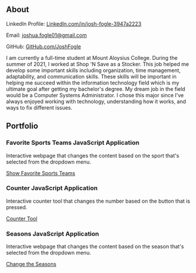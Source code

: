 <h2>About</h2>

<p style="display:inline">LinkedIn Profile:
<a href="https://www.linkedin.com/in/josh-fogle-3947a2223/" target="_blank">LinkedIn.com/in/josh-fogle-3947a2223</a> </p>

Email:
joshua.fogle01@gmail.com

<p style="display:inline"> GitHub:
<a href="https://github.com/JoshFogle" target="_blank">GitHub.com/JoshFogle</a> </p>


<p>I am currently a full-time student at Mount Aloysius College. During the summer of 2021, I worked at Shop 'N Save as a Stocker. This job helped me develop some important skills including organization, time management, adaptability, and communication skills. These skills will be important in helping me succeed within the information technology field which is my ultimate goal after getting my bachelor's degree. My dream job in the field would be a Computer Systems Administrator. I chose this major since I've always enjoyed working with technology, understanding how it works, and ways to fix different issues.</p>


<h2>Portfolio</h2>

<div class="portfolio-card">
  <h3>Favorite Sports Teams JavaScript Application</h3>
  <p>Interactive webpage that changes the content based on the sport that's selected from the dropdown menu.</p>
  <a href="/FavoriteSportsTeams" target="_blank"> Show Favorite Sports Teams</a>

</div>

<div class="portfolio-card">
  <h3>Counter JavaScript Application</h3>
  <p>Interactive counter tool that changes the number based on the button that is pressed.</p>
  <a href="/Counter" target="_blank"> Counter Tool</a>

</div>

<div class="portfolio-card">
  <h3>Seasons JavaScript Application</h3>
  <p>Interactive webpage that changes the content based on the season that's selected from the dropdown menu.</p>
  <a href="/Seasons" target="_blank"> Change the Seasons</a>

</div>
